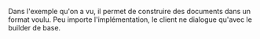 Dans l'exemple qu'on a vu, il permet de construire des documents dans un format voulu.
Peu importe l'implémentation, le client ne dialogue qu'avec le builder de base.

